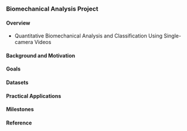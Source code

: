 ### Biomechanical Analysis Project

#### Overview
- Quantitative Biomechanical Analysis and Classification Using Single-camera Videos


#### Background and Motivation

#### Goals

#### Datasets

#### Practical Applications

#### Milestones

#### Reference
